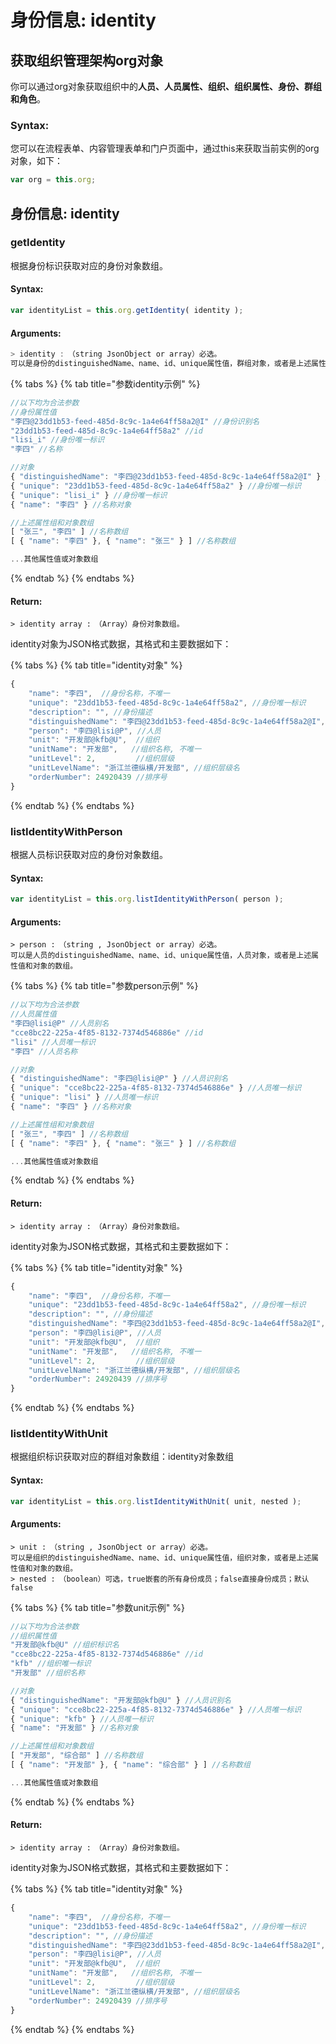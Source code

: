 # 身份信息: identity

## 获取组织管理架构org对象

你可以通过org对象获取组织中的**人员、人员属性、组织、组织属性、身份、群组和角色**。

### Syntax:

您可以在流程表单、内容管理表单和门户页面中，通过this来获取当前实例的org对象，如下：

```javascript
var org = this.org;
```

## 身份信息: identity

### getIdentity

根据身份标识获取对应的身份对象数组。

#### Syntax:

```javascript
var identityList = this.org.getIdentity( identity );
```

#### Arguments:

```javascript
> identity :　（string JsonObject or array）必选。
可以是身份的distinguishedName、name、id、unique属性值，群组对象，或者是上述属性值和对象的数组。
```

{% tabs %}
{% tab title="参数identity示例" %}
```javascript
//以下均为合法参数
//身份属性值
"李四@23dd1b53-feed-485d-8c9c-1a4e64ff58a2@I" //身份识别名
"23dd1b53-feed-485d-8c9c-1a4e64ff58a2" //id
"lisi_i" //身份唯一标识
"李四" //名称

//对象
{ "distinguishedName": "李四@23dd1b53-feed-485d-8c9c-1a4e64ff58a2@I" } //身份识别名
{ "unique": "23dd1b53-feed-485d-8c9c-1a4e64ff58a2" } //身份唯一标识
{ "unique": "lisi_i" } //身份唯一标识
{ "name": "李四" } //名称对象

//上述属性组和对象数组
[ "张三", "李四" ] //名称数组
[ { "name": "李四" }, { "name": "张三" } ] //名称数组

...其他属性值或对象数组
```
{% endtab %}
{% endtabs %}

#### Return:

```text
> identity array :　（Array）身份对象数组。
```

identity对象为JSON格式数据，其格式和主要数据如下：

{% tabs %}
{% tab title="identity对象" %}
```javascript
{
    "name": "李四",  //身份名称，不唯一
    "unique": "23dd1b53-feed-485d-8c9c-1a4e64ff58a2", //身份唯一标识
    "description": "", //身份描述
    "distinguishedName": "李四@23dd1b53-feed-485d-8c9c-1a4e64ff58a2@I", //身份全称
    "person": "李四@lisi@P", //人员
    "unit": "开发部@kfb@U",  //组织
    "unitName": "开发部",   //组织名称, 不唯一
    "unitLevel": 2,         //组织层级
    "unitLevelName": "浙江兰德纵横/开发部", //组织层级名
    "orderNumber": 24920439 //排序号
}
```
{% endtab %}
{% endtabs %}

### listIdentityWithPerson

根据人员标识获取对应的身份对象数组。

#### Syntax:

```javascript
var identityList = this.org.listIdentityWithPerson( person );
```

#### Arguments:

```text
> person :　（string , JsonObject or array）必选。
可以是人员的distinguishedName、name、id、unique属性值，人员对象，或者是上述属性值和对象的数组。
```

{% tabs %}
{% tab title="参数person示例" %}
```javascript
//以下均为合法参数
//人员属性值
"李四@lisi@P" //人员别名
"cce8bc22-225a-4f85-8132-7374d546886e" //id
"lisi" //人员唯一标识
"李四" //人员名称

//对象
{ "distinguishedName": "李四@lisi@P" } //人员识别名
{ "unique": "cce8bc22-225a-4f85-8132-7374d546886e" } //人员唯一标识
{ "unique": "lisi" } //人员唯一标识
{ "name": "李四" } //名称对象

//上述属性组和对象数组
[ "张三", "李四" ] //名称数组
[ { "name": "李四" }, { "name": "张三" } ] //名称数组

...其他属性值或对象数组
```
{% endtab %}
{% endtabs %}

#### Return:

```text
> identity array :　（Array）身份对象数组。
```

identity对象为JSON格式数据，其格式和主要数据如下：

{% tabs %}
{% tab title="identity对象" %}
```javascript
{
    "name": "李四",  //身份名称，不唯一
    "unique": "23dd1b53-feed-485d-8c9c-1a4e64ff58a2", //身份唯一标识
    "description": "", //身份描述
    "distinguishedName": "李四@23dd1b53-feed-485d-8c9c-1a4e64ff58a2@I", //身份全称
    "person": "李四@lisi@P", //人员
    "unit": "开发部@kfb@U",  //组织
    "unitName": "开发部",   //组织名称, 不唯一
    "unitLevel": 2,         //组织层级
    "unitLevelName": "浙江兰德纵横/开发部", //组织层级名
    "orderNumber": 24920439 //排序号
}
```
{% endtab %}
{% endtabs %}

### listIdentityWithUnit

根据组织标识获取对应的群组对象数组：identity对象数组

#### Syntax:

```javascript
var identityList = this.org.listIdentityWithUnit( unit, nested );
```

#### Arguments:

```text
> unit :　（string , JsonObject or array）必选。
可以是组织的distinguishedName、name、id、unique属性值，组织对象，或者是上述属性值和对象的数组。
> nested :　（boolean）可选，true嵌套的所有身份成员；false直接身份成员；默认false
```

{% tabs %}
{% tab title="参数unit示例" %}
```javascript
//以下均为合法参数
//组织属性值
"开发部@kfb@U" //组织标识名
"cce8bc22-225a-4f85-8132-7374d546886e" //id
"kfb" //组织唯一标识
"开发部" //组织名称

//对象
{ "distinguishedName": "开发部@kfb@U" } //人员识别名
{ "unique": "cce8bc22-225a-4f85-8132-7374d546886e" } //人员唯一标识
{ "unique": "kfb" } //人员唯一标识
{ "name": "开发部" } //名称对象

//上述属性组和对象数组
[ "开发部", "综合部" ] //名称数组
[ { "name": "开发部" }, { "name": "综合部" } ] //名称数组

...其他属性值或对象数组
```
{% endtab %}
{% endtabs %}

#### Return:

```text
> identity array :　（Array）身份对象数组。
```

identity对象为JSON格式数据，其格式和主要数据如下：

{% tabs %}
{% tab title="identity对象" %}
```javascript
{
    "name": "李四",  //身份名称，不唯一
    "unique": "23dd1b53-feed-485d-8c9c-1a4e64ff58a2", //身份唯一标识
    "description": "", //身份描述
    "distinguishedName": "李四@23dd1b53-feed-485d-8c9c-1a4e64ff58a2@I", //身份全称
    "person": "李四@lisi@P", //人员
    "unit": "开发部@kfb@U",  //组织
    "unitName": "开发部",   //组织名称, 不唯一
    "unitLevel": 2,         //组织层级
    "unitLevelName": "浙江兰德纵横/开发部", //组织层级名
    "orderNumber": 24920439 //排序号
}
```
{% endtab %}
{% endtabs %}














































